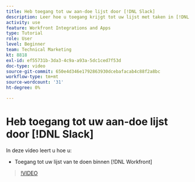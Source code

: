 ```yaml
---
title: Heb toegang tot uw aan-doe lijst door [!DNL Slack]
description: Leer hoe u toegang krijgt tot uw lijst met taken in [!DNL Workfront]
activity: use
feature: Workfront Integrations and Apps
type: Tutorial
role: User
level: Beginner
team: Technical Marketing
kt: 8818
exl-id: ef55731b-3da3-4c9a-a93a-5dc1ced7f53d
doc-type: video
source-git-commit: 650e4d346e1792863930dcebafacab4c88f2a8bc
workflow-type: tm+mt
source-wordcount: '31'
ht-degree: 0%

---
```


# Heb toegang tot uw aan-doe lijst door [!DNL Slack]

In deze video leert u hoe u:

* Toegang tot uw lijst van te doen binnen [!DNL Workfront]

>[!VIDEO](https://video.tv.adobe.com/v/335118/?quality=12&learn=on)
